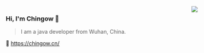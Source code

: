 <img align="right" src="https://github-readme-stats.vercel.app/api?username=chingov&show_icons=true&icon_color=805AD5&text_color=718096&bg_color=ffffff&hide_title=true" />

### Hi, I'm Chingow 👋
>I am a java developer from Wuhan, China.

🔗 https://chingow.cn/
